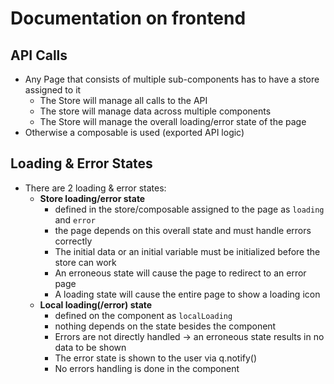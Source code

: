 # Documentation on frontend

## API Calls

- Any Page that consists of multiple sub-components has to have a store assigned to it
  - The Store will manage all calls to the API
  - The store will manage data across multiple components
  - The Store will manage the overall loading/error state of the page
- Otherwise a composable is used (exported API logic)

## Loading & Error States

- There are 2 loading & error states:
  - **Store loading/error state**
    - defined in the store/composable assigned to the page as `loading` and `error`
    - the page depends on this overall state and must handle errors correctly
    - The initial data or an initial variable must be initialized before the store can work
    - An erroneous state will cause the page to redirect to an error page
    - A loading state will cause the entire page to show a loading icon
  - **Local loading(/error) state**
    - defined on the component as `localLoading`
    - nothing depends on the state besides the component
    - Errors are not directly handled -> an erroneous state results in no data to be shown
    - The error state is shown to the user via q.notify()
    - No errors handling is done in the component

